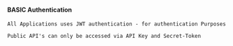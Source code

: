 #### BASIC Authentication
    
    All Applications uses JWT authentication - for authentication Purposes
    
    Public API's can only be accessed via API Key and Secret-Token 

